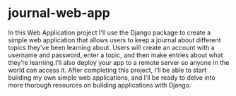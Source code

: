 # journal-web-app
In this Web Application project I'll use the Django package to create a simple web application that allows users to keep a journal about different topics they’ve been learning about. Users will create an account with a username and password, enter a topic, and then make entries about what they’re learning.I’ll also deploy your app to a remote server so anyone in the world can access it.
After completing this project, I’ll be able to start building my own simple web applications, and I’ll be ready to delve into more thorough resources on building applications with Django.
